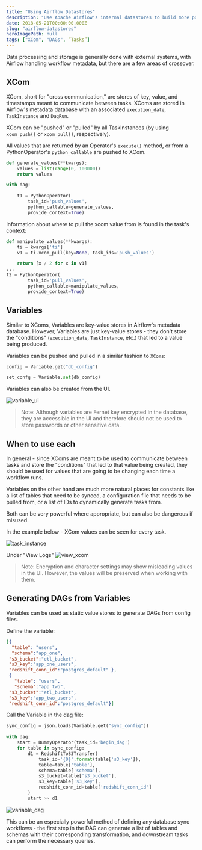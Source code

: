 ```yaml
---
title: "Using Airflow Datastores"
description: "Use Apache Airflow's internal datastores to build more powerful DAGs"
date: 2018-05-21T00:00:00.000Z
slug: "airflow-datastores"
heroImagePath: null
tags: ["XCom", "DAGs", “Tasks”]
---
```


Data processing and storage is generally done with external systems, with Airflow handling workflow metadata, but there are a few areas of crossover.

## XCom

XCom, short for "cross communication," are stores of key, value, and timestamps meant to communicate between tasks. XComs are stored in Airflow's metadata database with an associated `execution_date`, `TaskInstance` and `DagRun`.

XCom can be "pushed" or "pulled" by all TaskInstances (by using `xcom_push()` or `xcom_pull()`, respectively).

All values that are returned by an Operator's `execute()` method, or from a PythonOperator's `python_callable` are pushed to XCom.

```python
def generate_values(**kwargs):
    values = list(range(0, 100000))
    return values

with dag:

    t1 = PythonOperator(
        task_id='push_values',
        python_callable=generate_values,
        provide_context=True)
```

Information about where to pull the xcom value from is found in the task's context:

```python
def manipulate_values(**kwargs):
    ti = kwargs['ti']
    v1 = ti.xcom_pull(key=None, task_ids='push_values')

    return [x / 2 for x in v1]
...
t2 = PythonOperator(
        task_id='pull_values',
        python_callable=manipulate_values,
        provide_context=True)
```

## Variables

Similar to XComs, Variables are key-value stores in Airflow's metadata database. However, Variables are just key-value stores - they don't store the "conditions" (`execution_date`, `TaskInstance`, etc.) that led to a value being produced.

Variables can be pushed and pulled in a similar fashion to `XComs`:

```python
config = Variable.get("db_config")

set_confg = Variable.set(db_config)
```

Variables can also be created from the UI.

![variable_ui](https://assets.astronomer.io/website/img/guides/variable_ui.png)

> Note: Although variables are Fernet key encrypted in the database, they are accessible in the UI and therefore should not be used to store passwords or other sensitive data.

## When to use each

In general - since XComs are meant to be used to communicate between tasks and store the "conditions" that led to that value being created, they should be used for values that are going to be changing each time a workflow runs.

Variables on the other hand are much more natural places for constants like a list of tables that need to be synced, a configuration file that needs to be pulled from, or a list of IDs to dynamically generate tasks from.

Both can be very powerful where appropriate, but can also be dangerous if misused.

In the example below - XCom values can be seen for every task.

![task_instance](https://assets.astronomer.io/website/img/guides/xcom_push.png)

Under "View Logs"
![view_xcom](https://assets.astronomer.io/website/img/guides/xcom_encrypt.png)

> Note: Encryption and character settings may show misleading values in the UI. However, the values will be preserved when working with them.

## Generating DAGs from Variables

Variables can be used as static value stores to generate DAGs from config files.

Define the variable:

```json
[{
  "table": "users",
  "schema":"app_one",
 "s3_bucket":"etl_bucket",
 "s3_key":"app_one_users",
 "redshift_conn_id":"postgres_default" },
 {
   "table": "users",
   "schema":"app_two",
 "s3_bucket":"etl_bucket",
 "s3_key":"app_two_users",
 "redshift_conn_id":"postgres_default"}]
 ```

Call the Variable in the dag file:

```python
sync_config = json.loads(Variable.get("sync_config"))

with dag:
    start = DummyOperator(task_id='begin_dag')
    for table in sync_config:
        d1 = RedshiftToS3Transfer(
            task_id='{0}'.format(table['s3_key']),
            table=table['table'],
            schema=table['schema'],
            s3_bucket=table['s3_bucket'],
            s3_key=table['s3_key'],
            redshift_conn_id=table['redshift_conn_id']
        )
        start >> d1
```

![variable_dag](https://assets.astronomer.io/website/img/guides/variable_dag.png)

This can be an especially powerful method of defining any database sync workflows - the first step in the DAG can generate a list of tables and schemas with their corresponding transformation, and downstream tasks can perform the necessary queries.
